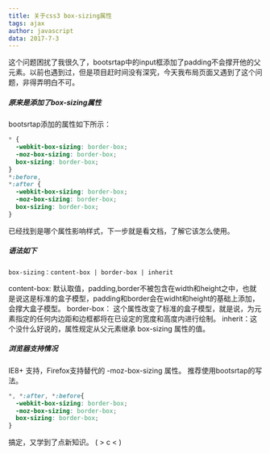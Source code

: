 ```yaml
---
title: 关于css3 box-sizing属性
tags: ajax
author: javascript
data: 2017-7-3
---
```


这个问题困扰了我很久了，bootsrtap中的input框添加了padding不会撑开他的父元素。以前也遇到过，但是项目赶时间没有深究，今天我布局页面又遇到了这个问题，非得弄明白不可。

##### 原来是添加了box-sizing属性

bootsrtap添加的属性如下所示：
``` css
* {
  -webkit-box-sizing: border-box;
  -moz-box-sizing: border-box;
  box-sizing: border-box;
}
*:before,
*:after {
  -webkit-box-sizing: border-box;
  -moz-box-sizing: border-box;
  box-sizing: border-box;
}
```

已经找到是哪个属性影响样式，下一步就是看文档，了解它该怎么使用。

##### 语法如下
```
box-sizing：content-box | border-box | inherit
```
content-box: 默认取值，padding,border不被包含在width和height之中，也就是说这是标准的盒子模型，padding和border会在widht和height的基础上添加，会撑大盒子模型。
border-box： 这个属性改变了标准的盒子模型，就是说，为元素指定的任何内边距和边框都将在已设定的宽度和高度内进行绘制。
inherit：这个没什么好说的，属性规定从父元素继承 box-sizing 属性的值。

##### 浏览器支持情况
IE8+ 支持，Firefox支持替代的 -moz-box-sizing 属性。 推荐使用bootsrtap的写法。
``` css
*, *:after, *:before{
  -webkit-box-sizing: border-box;
  -moz-box-sizing: border-box;
  box-sizing: border-box;
}
```

搞定，又学到了点新知识。 ( > c < ) 






